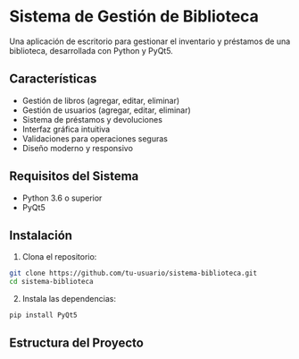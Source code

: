 # Sistema de Gestión de Biblioteca

Una aplicación de escritorio para gestionar el inventario y préstamos de una biblioteca, desarrollada con Python y PyQt5.

## Características

- Gestión de libros (agregar, editar, eliminar)
- Gestión de usuarios (agregar, editar, eliminar)
- Sistema de préstamos y devoluciones
- Interfaz gráfica intuitiva
- Validaciones para operaciones seguras
- Diseño moderno y responsivo

## Requisitos del Sistema

- Python 3.6 o superior
- PyQt5

## Instalación

1. Clona el repositorio:
```bash
git clone https://github.com/tu-usuario/sistema-biblioteca.git
cd sistema-biblioteca
```

2. Instala las dependencias:
```bash
pip install PyQt5
```

## Estructura del Proyecto 